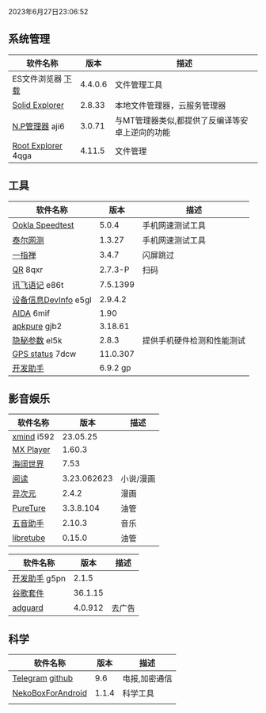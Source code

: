 2023年6月27日23:06:52

## 系统管理

| 软件名称                                                     | 版本    | 描述                                            |
| ------------------------------------------------------------ | ------- | ----------------------------------------------- |
| ES文件浏览器 [下载](https://pan.lanzoub.com/b0f1d7s2h)       | 4.4.0.6 | 文件管理工具                                    |
| [Solid Explorer](https://pan.lanzoub.com/b0f19gdfa)          | 2.8.33  | 本地文件管理器，云服务管理器                    |
| [N.P管理器](https://pan.lanzoub.com/b06m0cevg?pwd=aji6)  aji6 | 3.0.71  | 与MT管理器类似,都提供了反编译等安卓上逆向的功能 |
| [Root Explorer](https://pan.lanzoub.com/b06ll1dfi?pwd=4qga)  4qga | 4.11.5  | 文件管理                                        |



## 工具

| 软件名称                                                     | 版本     | 描述                       |
| ------------------------------------------------------------ | -------- | -------------------------- |
| [Ookla Speedtest](https://pan.lanzoub.com/b0f19i6af)         | 5.0.4    | 手机网速测试工具           |
| [泰尔网测](https://www.coolapk.com/apk/com.knowyou.perception) | 1.3.27   | 手机网速测试工具           |
| [一指禅](https://estar.lanzoub.com/11o)                      | 3.4.7    | 闪屏跳过                   |
| [QR](https://www.lanzoub.com/b06lnskqf?pwd=8qxr)  8qxr       | 2.7\.3-P | 扫码                       |
| [讯飞语记](https://pan.lanzoub.com/b06llc0sj?pwd=e86t) e86t  | 7.5.1399 |                            |
| [设备信息DevInfo](https://pan.lanzoub.com/b06mcp2le?pwd=e5gl)  e5gl | 2.9.4.2  |                            |
| [AIDA](https://www.lanzoub.com/b06lo9kqh?pwd=6mif)  6mif     | 1.90     |                            |
| [apkpure](https://www.lanzoub.com/b06ljuo9a?pwd=gjb2)  gjb2  | 3.18.61  |                            |
| [隐秘参数](https://myqqjd.lanzoub.com/b06mhavbi?pwd=el5k)  el5k | 2.8.3    | 提供手机硬件检测和性能测试 |
| [GPS status](https://myqqjd.lanzoub.com/b06ltxx5i?pwd=7dcw)  7dcw | 11.0.307 |                            |
| [开发助手](https://pan.lanzoub.com/b06lmdxmd)                | 6.9.2 gp |                            |



## 影音娱乐

| 软件名称                                                     | 版本        | 描述      |
| ------------------------------------------------------------ | ----------- | --------- |
| [xmind](https://pan.lanzoub.com/b06lkjpah?pwd=i592)   i592   | 23.05.25    |           |
| [MX Player](https://pan.lanzoub.com/b0f19eo3c)               | 1.60.3      |           |
| [海阔世界](https://haikuo.lanzoub.com/u/GoldRiver)           | 7.53        |           |
| [阅读](https://www.coolapk.com/apk/256030)                   | 3.23.062623 | 小说/漫画 |
| [异次元](https://www.lanzoub.com/b595600)                    | 2.4.2       | 漫画      |
| [PureTure](https://pan.lanzoub.com/b0f2lkrab)                | 3.3.8.104   | 油管      |
| [五音助手](https://www.lanzoub.com/b00nbytqj)                | 2.10.3      | 音乐      |
| [libretube](https://github.com/libre-tube/LibreTube/releases) | 0.15.0      | 油管      |





| 软件名称                                                    | 版本    | 描述   |
| ----------------------------------------------------------- | ------- | ------ |
| [开发助手](https://pan.lanzoub.com/b06m5xvtc?pwd=g5pn) g5pn | 2.1.5   |        |
| [谷歌套件]( https://pan.lanzoub.com/b0f195fyf)              | 36.1.15 |        |
| [adguard](https://pan.lanzoub.com/b0f19420h)                | 4.0.912 | 去广告 |



## 科学

| 软件名称                                                     | 版本  | 描述          |
| ------------------------------------------------------------ | ----- | ------------- |
| [Telegram](https://telegram.org/android)  [github](https://github.com/DrKLO/Telegram) | 9.6   | 电报,加密通信 |
| [NekoBoxForAndroid](https://github.com/MatsuriDayo/NekoBoxForAndroid) | 1.1.4 | 科学工具      |
|                                                              |       |               |

